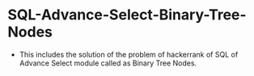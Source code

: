 # SQL-Advance-Select-Binary-Tree-Nodes
- This includes the solution of the problem of hackerrank of SQL of Advance Select module called as Binary Tree Nodes.
